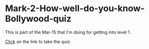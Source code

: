 # Mark-2-How-well-do-you-know-Bollywood-quiz
This is part of the Mar-15 that I'm doing for getting into level 1.

[Click](https://replit.com/@HeyNitin/Mark-2?embed=1&output=1) on the link to take the quiz.
